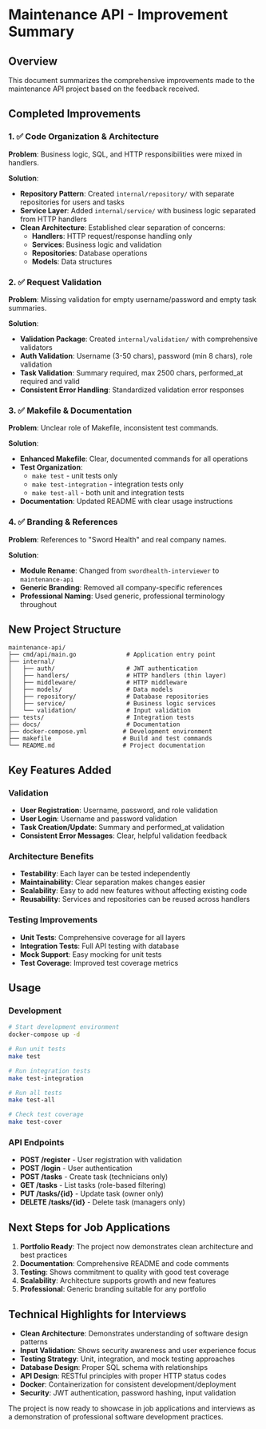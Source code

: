 # Maintenance API - Improvement Summary

## Overview
This document summarizes the comprehensive improvements made to the maintenance API project based on the feedback received.

## Completed Improvements

### 1. ✅ Code Organization & Architecture
**Problem**: Business logic, SQL, and HTTP responsibilities were mixed in handlers.

**Solution**: 
- **Repository Pattern**: Created `internal/repository/` with separate repositories for users and tasks
- **Service Layer**: Added `internal/service/` with business logic separated from HTTP handlers
- **Clean Architecture**: Established clear separation of concerns:
  - **Handlers**: HTTP request/response handling only
  - **Services**: Business logic and validation
  - **Repositories**: Database operations
  - **Models**: Data structures

### 2. ✅ Request Validation
**Problem**: Missing validation for empty username/password and empty task summaries.

**Solution**:
- **Validation Package**: Created `internal/validation/` with comprehensive validators
- **Auth Validation**: Username (3-50 chars), password (min 8 chars), role validation
- **Task Validation**: Summary required, max 2500 chars, performed_at required and valid
- **Consistent Error Handling**: Standardized validation error responses

### 3. ✅ Makefile & Documentation
**Problem**: Unclear role of Makefile, inconsistent test commands.

**Solution**:
- **Enhanced Makefile**: Clear, documented commands for all operations
- **Test Organization**: 
  - `make test` - unit tests only
  - `make test-integration` - integration tests only
  - `make test-all` - both unit and integration tests
- **Documentation**: Updated README with clear usage instructions

### 4. ✅ Branding & References
**Problem**: References to "Sword Health" and real company names.

**Solution**:
- **Module Rename**: Changed from `swordhealth-interviewer` to `maintenance-api`
- **Generic Branding**: Removed all company-specific references
- **Professional Naming**: Used generic, professional terminology throughout

## New Project Structure

```
maintenance-api/
├── cmd/api/main.go              # Application entry point
├── internal/
│   ├── auth/                    # JWT authentication
│   ├── handlers/                # HTTP handlers (thin layer)
│   ├── middleware/              # HTTP middleware
│   ├── models/                  # Data models
│   ├── repository/              # Database repositories
│   ├── service/                 # Business logic services
│   └── validation/              # Input validation
├── tests/                       # Integration tests
├── docs/                        # Documentation
├── docker-compose.yml          # Development environment
├── makefile                    # Build and test commands
└── README.md                   # Project documentation
```

## Key Features Added

### Validation
- **User Registration**: Username, password, and role validation
- **User Login**: Username and password validation
- **Task Creation/Update**: Summary and performed_at validation
- **Consistent Error Messages**: Clear, helpful validation feedback

### Architecture Benefits
- **Testability**: Each layer can be tested independently
- **Maintainability**: Clear separation makes changes easier
- **Scalability**: Easy to add new features without affecting existing code
- **Reusability**: Services and repositories can be reused across handlers

### Testing Improvements
- **Unit Tests**: Comprehensive coverage for all layers
- **Integration Tests**: Full API testing with database
- **Mock Support**: Easy mocking for unit tests
- **Test Coverage**: Improved test coverage metrics

## Usage

### Development
```bash
# Start development environment
docker-compose up -d

# Run unit tests
make test

# Run integration tests
make test-integration

# Run all tests
make test-all

# Check test coverage
make test-cover
```

### API Endpoints
- **POST /register** - User registration with validation
- **POST /login** - User authentication
- **POST /tasks** - Create task (technicians only)
- **GET /tasks** - List tasks (role-based filtering)
- **PUT /tasks/{id}** - Update task (owner only)
- **DELETE /tasks/{id}** - Delete task (managers only)

## Next Steps for Job Applications

1. **Portfolio Ready**: The project now demonstrates clean architecture and best practices
2. **Documentation**: Comprehensive README and code comments
3. **Testing**: Shows commitment to quality with good test coverage
4. **Scalability**: Architecture supports growth and new features
5. **Professional**: Generic branding suitable for any portfolio

## Technical Highlights for Interviews

- **Clean Architecture**: Demonstrates understanding of software design patterns
- **Input Validation**: Shows security awareness and user experience focus
- **Testing Strategy**: Unit, integration, and mock testing approaches
- **Database Design**: Proper SQL schema with relationships
- **API Design**: RESTful principles with proper HTTP status codes
- **Docker**: Containerization for consistent development/deployment
- **Security**: JWT authentication, password hashing, input validation

The project is now ready to showcase in job applications and interviews as a demonstration of professional software development practices.
